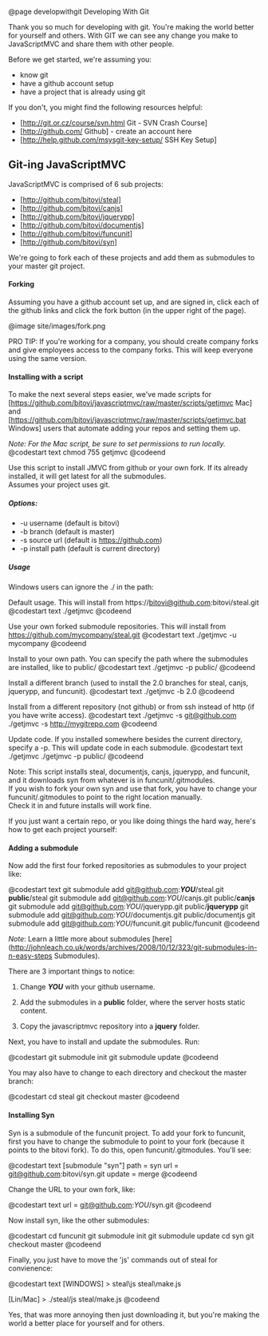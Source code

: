 @page developwithgit Developing With Git

Thank you so much for developing with git.  You're making 
the world better for yourself and others.  With GIT we can see any change
you make to JavaScriptMVC and share them with other people.

Before we get started, we're assuming you:

 - know git
 - have a github account setup
 - have a project that is already using git

If you don't, you might find the following resources helpful:

 - [http://git.or.cz/course/svn.html Git - SVN Crash Course]
 - [http://github.com/ Github] - create an account here
 - [http://help.github.com/msysgit-key-setup/ SSH Key Setup]

## Git-ing JavaScriptMVC

JavaScriptMVC is comprised of 6 sub projects:

 - [http://github.com/bitovi/steal]
 - [http://github.com/bitovi/canjs]
 - [http://github.com/bitovi/jquerypp]
 - [http://github.com/bitovi/documentjs]
 - [http://github.com/bitovi/funcunit]
 - [http://github.com/bitovi/syn]

We're going to fork each of these projects and add them as submodules to your
master git project.

#### Forking

Assuming you have a github account set up, and are signed in,
click each of the github links and click 
the fork button (in the upper right of the page).

@image site/images/fork.png

<div class='whisper'>PRO TIP: 
  If you're working for a company, you should create company forks and give 
  employees access to the company forks.  This will keep everyone using the 
  same version.
</div>

#### Installing with a script

To make the next several steps easier, we've made scripts for [https://github.com/bitovi/javascriptmvc/raw/master/scripts/getjmvc Mac] 
and [https://github.com/bitovi/javascriptmvc/raw/master/scripts/getjmvc.bat Windows] users that automate adding your repos and setting them up.

_Note: For the Mac script, be sure to set permissions to run locally._  
@codestart text
chmod 755 getjmvc
@codeend

Use this script to install JMVC from github or your own fork. If its already installed, it will get latest for all the submodules.  
Assumes your project uses git.

##### Options: 
 - -u username (default is bitovi)
 - -b branch (default is master)
 - -s source url (default is https://github.com)
 - -p install path (default is current directory)

##### Usage 

Windows users can ignore the ./ in the path:

Default usage.  This will install from https://bitovi@github.com:bitovi/steal.git
@codestart text
./getjmvc
@codeend

Use your own forked submodule repositories. This will install from https://github.com/mycompany/steal.git
@codestart text
./getjmvc -u mycompany
@codeend

Install to your own path.  You can specify the path where the submodules are installed, like to public/
@codestart text
./getjmvc -p public/
@codeend

Install a different branch (used to install the 2.0 branches for steal, canjs, jquerypp, and funcunit).
@codestart text
./getjmvc -b 2.0
@codeend

Install from a different repository (not github) or from ssh instead of http (if you have write access).
@codestart text
./getjmvc -s git@github.com
./getjmvc -s http://mygitrepo.com
@codeend

 Update code.  If you installed somewhere besides the current directory, specify a -p.  This will update code in each submodule.
@codestart text
./getjmvc
./getjmvc -p public/
@codeend

Note: This script installs steal, documentjs, canjs, jquerypp, and funcunit, and it downloads syn from whatever is in funcunit/.gitmodules.  
If you wish to fork your own syn and use that fork, you have to change your funcunit/.gitmodules to point to the right location manually.  
Check it in and future installs will work fine.

If you just want a certain repo, or you like doing things the hard way, here's how to get each project yourself:

#### Adding a submodule

Now add the first four forked repositories as submodules 
to your project like:

@codestart text
git submodule add git@github.com:<b>_YOU_</b>/steal.git <b>public</b>/steal
git submodule add git@github.com:_YOU_/canjs.git public/<b>canjs</b>
git submodule add git@github.com:_YOU_/jquerypp.git public/<b>jquerypp</b>
git submodule add git@github.com:_YOU_/documentjs.git public/documentjs
git submodule add git@github.com:_YOU_/funcunit.git public/funcunit
@codeend

_Note_: Learn a little more about submodules [here](http://johnleach.co.uk/words/archives/2008/10/12/323/git-submodules-in-n-easy-steps Submodules). 

There are 3 important things to notice:

 1. Change <b>_YOU_</b> with your github username.

 2. Add the submodules in a <b>public</b> folder, where the server hosts static content.
 
 3. Copy the javascriptmvc repository into a <b>jquery</b> folder.

Next, you have to install and update the submodules.  Run:

@codestart
git submodule init
git submodule update
@codeend

You may also have to change to each directory and checkout the master branch:

@codestart
cd steal
git checkout master
@codeend

#### Installing Syn

Syn is a submodule of the funcunit project.  To add your fork to funcunit, 
first you have to change the submodule to point to your fork 
(because it points to the bitovi fork).  To do this, open funcunit/.gitmodules.  You'll see:

@codestart text
[submodule "syn"]
	path = syn
	url = git@github.com:bitovi/syn.git
	update = merge
@codeend

Change the URL to your own fork, like:

@codestart text
url = git@github.com:_YOU_/syn.git
@codeend

Now install syn, like the other submodules:

@codestart
cd funcunit
git submodule init
git submodule update
cd syn
git checkout master
@codeend

Finally, you just have to move the 'js' commands out of steal for convienence:

@codestart text
[WINDOWS] > steal\js steal\make.js

[Lin/Mac] > ./steal/js steal/make.js
@codeend

Yes, that was more annoying then just downloading it, but you're making the 
world a better place for yourself and for others.

